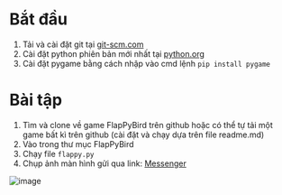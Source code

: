 # Bắt đầu
1. Tải và cài đặt git tại [git-scm.com](https://git-scm.com/downloads)
1. Cài đặt python phiên bản mới nhất tại [python.org](https://www.python.org/downloads/)
1. Cài đặt pygame bằng cách nhập vào cmd lệnh `pip install pygame`

# Bài tập
1. Tìm và clone về game FlapPyBird trên github hoặc có thể tự tải một game bất kì trên github (cài đặt và chạy dựa trên file readme.md)
1. Vào trong thư mục FlapPyBird
1. Chạy file `flappy.py`
1. Chụp ảnh màn hình gửi qua link: [Messenger](https://m.me/minhduc.876/)

![image](https://user-images.githubusercontent.com/85390538/215279242-2912e773-f8ff-4988-a852-d6546c2a842a.png)
